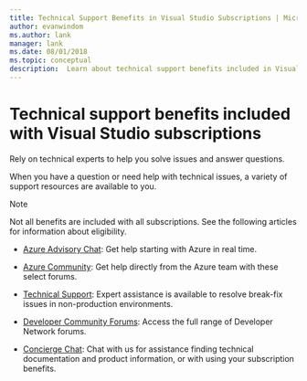 ```yaml
---
title: Technical Support Benefits in Visual Studio Subscriptions | Microsoft Docs
author: evanwindom
ms.author: lank
manager: lank
ms.date: 08/01/2018
ms.topic: conceptual
description:  Learn about technical support benefits included in Visual Studio subscriptions
---
```


# Technical support benefits included with Visual Studio subscriptions

Rely on technical experts to help you solve issues and answer questions.

When you have a question or need help with technical issues, a variety of support resources are available to you.

> [!NOTE]
> Not all benefits are included with all subscriptions.  See the following articles for information about eligibility.

- [Azure Advisory Chat](vs-azure-advisory-chat.md): Get help starting with Azure in real time.

- [Azure Community](vs-azure-community.md): Get help directly from the Azure team with these select forums.

- [Technical Support](vs-tech-support.md): Expert assistance is available to resolve break-fix issues in non-production environments.

- [Developer Community Forums](vs-priority-support.md): Access the full range of Developer Network forums. 

- [Concierge Chat](vs-concierge-chat.md): Chat with us for assistance finding technical documentation and product information, or with using your subscription benefits.

